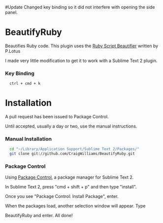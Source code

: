 #Update
  Changed key binding so it did not interfere with opening the side panel.

# BeautifyRuby

Beautifies Ruby code. This plugin uses the [Ruby Script Beautifier](http://www.arachnoid.com/ruby/rubyBeautifier.html) written by P.Lotus

I made very little modification to get it to work with a Sublime Text 2 plugin.

### Key Binding

```
  ctrl + cmd + k
```


# Installation

A pull request has been issued to Package Control.

Until accepted, usually a day or two, use the manual instructions.

### Manual Installation

```bash
  cd "~/Library/Application Support/Sublime Text 2/Packages/"
  git clone git://github.com/CraigWilliams/BeautifyRuby.git
```

### Package Control
Using [Package Control](http://wbond.net/sublime_packages/package_control), a
package manager for Sublime Text 2.

In Sublime Text 2, press "cmd + shift + p" and then type "install".

Once you see "Package Control: Install Package", enter.

When the packages load, another selection window will appear. Type

BeautifyRuby and enter. All done!